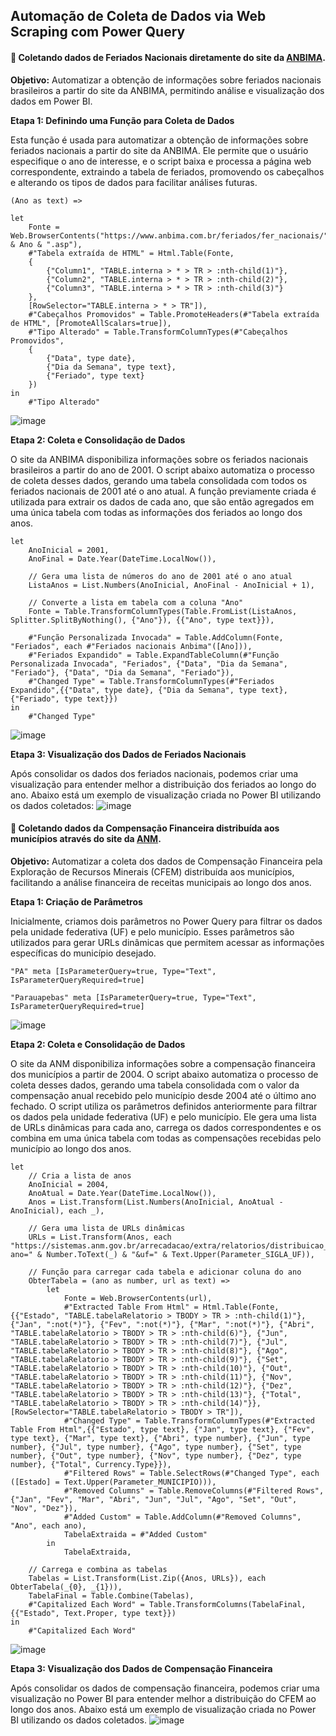 ## Automação de Coleta de Dados via Web Scraping com Power Query

 #### 📌 Coletando dados de Feriados Nacionais diretamente do site da [ANBIMA](https://www.anbima.com.br/feriados/fer_nacionais/2024.asp).

**Objetivo:**
Automatizar a obtenção de informações sobre feriados nacionais brasileiros a partir do site da ANBIMA, permitindo análise e visualização dos dados em Power BI.

**Etapa 1: Definindo uma Função para Coleta de Dados** 

Esta função é usada para automatizar a obtenção de informações sobre feriados nacionais a partir do site da ANBIMA. Ele permite que o usuário especifique o ano de interesse, e o script baixa e processa a página web correspondente, extraindo a tabela de feriados, promovendo os cabeçalhos e alterando os tipos de dados para facilitar análises futuras.
```
(Ano as text) =>

let
    Fonte = Web.BrowserContents("https://www.anbima.com.br/feriados/fer_nacionais/" & Ano & ".asp"),
    #"Tabela extraída de HTML" = Html.Table(Fonte, 
    {
        {"Column1", "TABLE.interna > * > TR > :nth-child(1)"}, 
        {"Column2", "TABLE.interna > * > TR > :nth-child(2)"}, 
        {"Column3", "TABLE.interna > * > TR > :nth-child(3)"}
    }, 
    [RowSelector="TABLE.interna > * > TR"]),
    #"Cabeçalhos Promovidos" = Table.PromoteHeaders(#"Tabela extraída de HTML", [PromoteAllScalars=true]),
    #"Tipo Alterado" = Table.TransformColumnTypes(#"Cabeçalhos Promovidos",
    {
        {"Data", type date}, 
        {"Dia da Semana", type text},
        {"Feriado", type text}
    })
in
    #"Tipo Alterado"
```
![image](https://github.com/user-attachments/assets/d0dfc9af-77c8-45b9-8e89-87bb98cf6e13)

**Etapa 2: Coleta e Consolidação de Dados**

O site da ANBIMA disponibiliza informações sobre os feriados nacionais brasileiros a partir do ano de 2001. O script abaixo automatiza o processo de coleta desses dados, gerando uma tabela consolidada com todos os feriados nacionais de 2001 até o ano atual. A função previamente criada é utilizada para extrair os dados de cada ano, que são então agregados em uma única tabela com todas as informações dos feriados ao longo dos anos. 
```
let
    AnoInicial = 2001,
    AnoFinal = Date.Year(DateTime.LocalNow()),

    // Gera uma lista de números do ano de 2001 até o ano atual
    ListaAnos = List.Numbers(AnoInicial, AnoFinal - AnoInicial + 1), 
    
    // Converte a lista em tabela com a coluna "Ano"
    Fonte = Table.TransformColumnTypes(Table.FromList(ListaAnos, Splitter.SplitByNothing(), {"Ano"}), {{"Ano", type text}}),
        
    #"Função Personalizada Invocada" = Table.AddColumn(Fonte, "Feriados", each #"Feriados nacionais Anbima"([Ano])),
    #"Feriados Expandido" = Table.ExpandTableColumn(#"Função Personalizada Invocada", "Feriados", {"Data", "Dia da Semana", "Feriado"}, {"Data", "Dia da Semana", "Feriado"}),
    #"Changed Type" = Table.TransformColumnTypes(#"Feriados Expandido",{{"Data", type date}, {"Dia da Semana", type text}, {"Feriado", type text}})
in
    #"Changed Type"
```
![image](https://github.com/user-attachments/assets/d1361f79-08fa-4d52-8de6-bdda5807e048)

**Etapa 3: Visualização dos Dados de Feriados Nacionais**  

Após consolidar os dados dos feriados nacionais, podemos criar uma visualização para entender melhor a distribuição dos feriados ao longo do ano. Abaixo está um exemplo de visualização criada no Power BI utilizando os dados coletados:
![image](https://github.com/user-attachments/assets/9d96c29d-8eca-43a9-a7b1-d754c7b741d2)


#### 📌 Coletando dados da Compensação Financeira distribuída aos municípios através do site da [ANM](https://sistemas.anm.gov.br/arrecadacao/extra/Relatorios/distribuicao_cfem_muni.aspx?ano=2022&uf=PA).

**Objetivo:**
Automatizar a coleta dos dados de Compensação Financeira pela Exploração de Recursos Minerais (CFEM) distribuída aos municípios, facilitando a análise financeira de receitas municipais ao longo dos anos.

**Etapa 1: Criação de Parâmetros**

Inicialmente, criamos dois parâmetros no Power Query para filtrar os dados pela unidade federativa (UF) e pelo município. Esses parâmetros são utilizados para gerar URLs dinâmicas que permitem acessar as informações específicas do município desejado.
```
"PA" meta [IsParameterQuery=true, Type="Text", IsParameterQueryRequired=true]
```
```
"Parauapebas" meta [IsParameterQuery=true, Type="Text", IsParameterQueryRequired=true]
```
![image](https://github.com/user-attachments/assets/f1590ca6-1d19-48b9-9dad-494495e1ba19)

**Etapa 2: Coleta e Consolidação de Dados**

O site da ANM disponibiliza informações sobre a compensação financeira dos municípios a partir de 2004. O script abaixo automatiza o processo de coleta desses dados, gerando uma tabela consolidada com o valor da compensação anual recebido pelo município desde 2004 até o último ano fechado. O script utiliza os parâmetros definidos anteriormente para filtrar os dados pela unidade federativa (UF) e pelo município. Ele gera uma lista de URLs dinâmicas para cada ano, carrega os dados correspondentes e os combina em uma única tabela com todas as compensações recebidas pelo município ao longo dos anos. 
```
let
    // Cria a lista de anos
    AnoInicial = 2004,
    AnoAtual = Date.Year(DateTime.LocalNow()),
    Anos = List.Transform(List.Numbers(AnoInicial, AnoAtual - AnoInicial), each _),

    // Gera uma lista de URLs dinâmicas
    URLs = List.Transform(Anos, each "https://sistemas.anm.gov.br/arrecadacao/extra/relatorios/distribuicao_cfem_muni.aspx?ano=" & Number.ToText(_) & "&uf=" & Text.Upper(Parameter_SIGLA_UF)),

    // Função para carregar cada tabela e adicionar coluna do ano
    ObterTabela = (ano as number, url as text) => 
        let
            Fonte = Web.BrowserContents(url),
            #"Extracted Table From Html" = Html.Table(Fonte, {{"Estado", "TABLE.tabelaRelatorio > TBODY > TR > :nth-child(1)"}, {"Jan", ":not(*)"}, {"Fev", ":not(*)"}, {"Mar", ":not(*)"}, {"Abri", "TABLE.tabelaRelatorio > TBODY > TR > :nth-child(6)"}, {"Jun", "TABLE.tabelaRelatorio > TBODY > TR > :nth-child(7)"}, {"Jul", "TABLE.tabelaRelatorio > TBODY > TR > :nth-child(8)"}, {"Ago", "TABLE.tabelaRelatorio > TBODY > TR > :nth-child(9)"}, {"Set", "TABLE.tabelaRelatorio > TBODY > TR > :nth-child(10)"}, {"Out", "TABLE.tabelaRelatorio > TBODY > TR > :nth-child(11)"}, {"Nov", "TABLE.tabelaRelatorio > TBODY > TR > :nth-child(12)"}, {"Dez", "TABLE.tabelaRelatorio > TBODY > TR > :nth-child(13)"}, {"Total", "TABLE.tabelaRelatorio > TBODY > TR > :nth-child(14)"}}, [RowSelector="TABLE.tabelaRelatorio > TBODY > TR"]),
            #"Changed Type" = Table.TransformColumnTypes(#"Extracted Table From Html",{{"Estado", type text}, {"Jan", type text}, {"Fev", type text}, {"Mar", type text}, {"Abri", type number}, {"Jun", type number}, {"Jul", type number}, {"Ago", type number}, {"Set", type number}, {"Out", type number}, {"Nov", type number}, {"Dez", type number}, {"Total", Currency.Type}}),
            #"Filtered Rows" = Table.SelectRows(#"Changed Type", each ([Estado] = Text.Upper(Parameter_MUNICIPIO))),
            #"Removed Columns" = Table.RemoveColumns(#"Filtered Rows",{"Jan", "Fev", "Mar", "Abri", "Jun", "Jul", "Ago", "Set", "Out", "Nov", "Dez"}),
            #"Added Custom" = Table.AddColumn(#"Removed Columns", "Ano", each ano),
            TabelaExtraida = #"Added Custom"
        in
            TabelaExtraida,

    // Carrega e combina as tabelas
    Tabelas = List.Transform(List.Zip({Anos, URLs}), each ObterTabela(_{0}, _{1})),
    TabelaFinal = Table.Combine(Tabelas),
    #"Capitalized Each Word" = Table.TransformColumns(TabelaFinal,{{"Estado", Text.Proper, type text}})
in
    #"Capitalized Each Word"
```
![image](https://github.com/user-attachments/assets/61b39327-a786-4453-9cc6-08d1eb73d4af)

**Etapa 3: Visualização dos Dados de Compensação Financeira** 

Após consolidar os dados de compensação financeira, podemos criar uma visualização no Power BI para entender melhor a distribuição do CFEM ao longo dos anos. Abaixo está um exemplo de visualização criada no Power BI utilizando os dados coletados.
![image](https://github.com/user-attachments/assets/9a47ebd7-50b5-482c-a632-653ddc637376)

